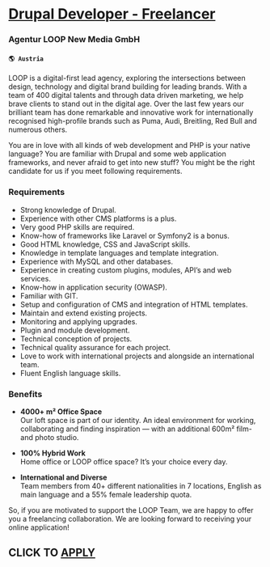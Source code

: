 # [Drupal Developer - Freelancer](https://www.remotewlb.com/apply/drupal-developer-freelancer)  
### Agentur LOOP New Media GmbH  
#### `🌎 Austria`  

LOOP is a digital-first lead agency, exploring the intersections between design, technology and digital brand building for leading brands. With a team of 400 digital talents and through data driven marketing, we help brave clients to stand out in the digital age. Over the last few years our brilliant team has done remarkable and innovative work for internationally recognised high-profile brands such as Puma, Audi, Breitling, Red Bull and numerous others.  

You are in love with all kinds of web development and PHP is your native language? You are familiar with Drupal and some web application frameworks, and never afraid to get into new stuff? You might be the right candidate for us if you meet following requirements.

### Requirements

  * Strong knowledge of Drupal.
  * Experience with other CMS platforms is a plus.
  * Very good PHP skills are required.
  * Know-how of frameworks like Laravel or Symfony2 is a bonus.
  * Good HTML knowledge, CSS and JavaScript skills.
  * Knowledge in template languages and template integration.
  * Experience with MySQL and other databases.
  * Experience in creating custom plugins, modules, API’s and web services.
  * Know-how in application security (OWASP).
  * Familiar with GIT.
  * Setup and configuration of CMS and integration of HTML templates.
  * Maintain and extend existing projects.
  * Monitoring and applying upgrades.
  * Plugin and module development.
  * Technical conception of projects.
  * Technical quality assurance for each project.
  * Love to work with international projects and alongside an international team.
  * Fluent English language skills.

### Benefits

  *  **4000+ m² Office Space**  
Our loft space is part of our identity. An ideal environment for working, collaborating and finding inspiration — with an additional 600m² film- and photo studio.

  *  **100% Hybrid Work**  
Home office or LOOP office space? It’s your choice every day.

  *  **International and Diverse**  
Team members from 40+ different nationalities in 7 locations, English as main language and a 55% female leadership quota.

So, if you are motivated to support the LOOP Team, we are happy to offer you a freelancing collaboration. We are looking forward to receiving your online application!

  
## CLICK TO [APPLY](https://www.remotewlb.com/apply/drupal-developer-freelancer)

